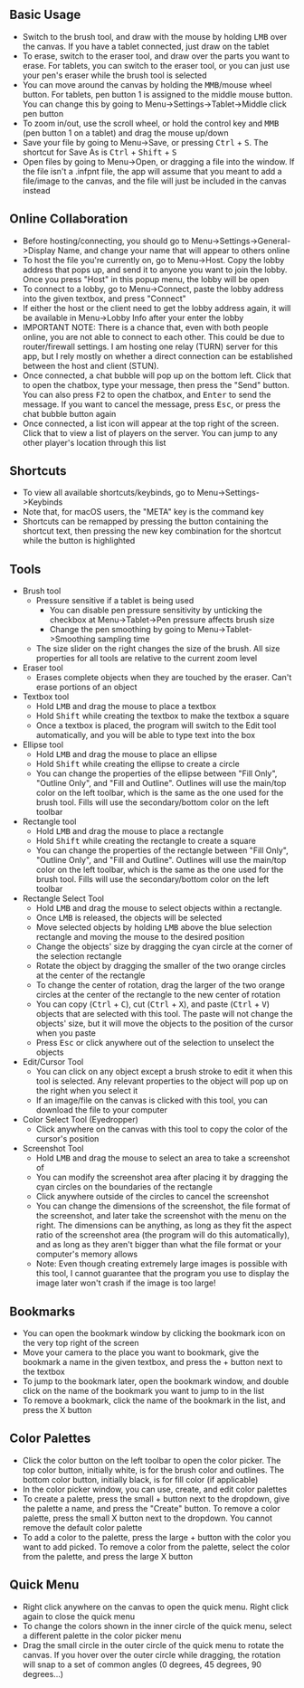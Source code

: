## Basic Usage
- Switch to the brush tool, and draw with the mouse by holding <kbd>LMB</kbd> over the canvas. If you have a tablet connected, just draw on the tablet
- To erase, switch to the eraser tool, and draw over the parts you want to erase. For tablets, you can switch to the eraser tool, or you can just use your pen's eraser while the brush tool is selected
- You can move around the canvas by holding the <kbd>MMB</kbd>/mouse wheel button. For tablets, pen button 1 is assigned to the middle mouse button. You can change this by going to Menu->Settings->Tablet->Middle click pen button
- To zoom in/out, use the scroll wheel, or hold the control key and <kbd>MMB</kbd> (pen button 1 on a tablet) and drag the mouse up/down
- Save your file by going to Menu->Save, or pressing <kbd>Ctrl</kbd> + <kbd>S</kbd>. The shortcut for Save As is <kbd>Ctrl</kbd> + <kbd>Shift</kbd> + <kbd>S</kbd>
- Open files by going to Menu->Open, or dragging a file into the window. If the file isn't a .infpnt file, the app will assume that you meant to add a file/image to the canvas, and the file will just be included in the canvas instead
## Online Collaboration
- Before hosting/connecting, you should go to Menu->Settings->General->Display Name, and change your name that will appear to others online
- To host the file you're currently on, go to Menu->Host. Copy the lobby address that pops up, and send it to anyone you want to join the lobby. Once you press "Host" in this popup menu, the lobby will be open
- To connect to a lobby, go to Menu->Connect, paste the lobby address into the given textbox, and press "Connect"
- If either the host or the client need to get the lobby address again, it will be available in Menu->Lobby Info after your enter the lobby
- IMPORTANT NOTE: There is a chance that, even with both people online, you are not able to connect to each other. This could be due to router/firewall settings. I am hosting one relay (TURN) server for this app, but I rely mostly on whether a direct connection can be established between the host and client (STUN).
- Once connected, a chat bubble will pop up on the bottom left. Click that to open the chatbox, type your message, then press the "Send" button. You can also press <kbd>F2</kbd> to open the chatbox, and <kbd>Enter</kbd> to send the message. If you want to cancel the message, press <kbd>Esc</kbd>, or press the chat bubble button again
- Once connected, a list icon will appear at the top right of the screen. Click that to view a list of players on the server. You can jump to any other player's location through this list
## Shortcuts
- To view all available shortcuts/keybinds, go to Menu->Settings->Keybinds
- Note that, for macOS users, the "META" key is the command key
- Shortcuts can be remapped by pressing the button containing the shortcut text, then pressing the new key combination for the shortcut while the button is highlighted
## Tools
- Brush tool
	- Pressure sensitive if a tablet is being used
		- You can disable pen pressure sensitivity by unticking the checkbox at Menu->Tablet->Pen pressure affects brush size
		-  Change the pen smoothing by going to Menu->Tablet->Smoothing sampling time
	- The size slider on the right changes the size of the brush. All size properties for all tools are relative to the current zoom level
- Eraser tool
	- Erases complete objects when they are touched by the eraser. Can't erase portions of an object
- Textbox tool
	- Hold <kbd>LMB</kbd> and drag the mouse to place a textbox
	- Hold <kbd>Shift</kbd> while creating the textbox to make the textbox a square
	- Once a textbox is placed, the program will switch to the Edit tool automatically, and you will be able to type text into the box
- Ellipse tool
	- Hold <kbd>LMB</kbd> and drag the mouse to place an ellipse
	- Hold <kbd>Shift</kbd> while creating the ellipse to create a circle
	- You can change the properties of the ellipse between "Fill Only", "Outline Only", and "Fill and Outline". Outlines will use the main/top color on the left toolbar, which is the same as the one used for the brush tool. Fills will use the secondary/bottom color on the left toolbar
- Rectangle tool
	- Hold <kbd>LMB</kbd> and drag the mouse to place a rectangle
	- Hold <kbd>Shift</kbd> while creating the rectangle to create a square
	- You can change the properties of the rectangle between "Fill Only", "Outline Only", and "Fill and Outline". Outlines will use the main/top color on the left toolbar, which is the same as the one used for the brush tool. Fills will use the secondary/bottom color on the left toolbar
- Rectangle Select Tool
	- Hold <kbd>LMB</kbd> and drag the mouse to select objects within a rectangle.
	- Once <kbd>LMB</kbd> is released, the objects will be selected
	- Move selected objects by holding <kbd>LMB</kbd> above the blue selection rectangle and moving the mouse to the desired position
	- Change the objects' size by dragging the cyan circle at the corner of the selection rectangle
	- Rotate the object by dragging the smaller of the two orange circles at the center of the rectangle
	- To change the center of rotation, drag the larger of the two orange circles at the center of the rectangle to the new center of rotation
	- You can copy (<kbd>Ctrl</kbd> + <kbd>C</kbd>), cut (<kbd>Ctrl</kbd> + <kbd>X</kbd>), and paste (<kbd>Ctrl</kbd> + <kbd>V</kbd>) objects that are selected with this tool. The paste will not change the objects' size, but it will move the objects to the position of the cursor when you paste
	- Press <kbd>Esc</kbd> or click anywhere out of the selection to unselect the objects
- Edit/Cursor Tool
	- You can click on any object except a brush stroke to edit it when this tool is selected. Any relevant properties to the object will pop up on the right when you select it
	- If an image/file on the canvas is clicked with this tool, you can download the file to your computer
- Color Select Tool (Eyedropper)
	- Click anywhere on the canvas with this tool to copy the color of the cursor's position
- Screenshot Tool
	- Hold <kbd>LMB</kbd> and drag the mouse to select an area to take a screenshot of
	- You can modify the screenshot area after placing it by dragging the cyan circles on the boundaries of the rectangle
	- Click anywhere outside of the circles to cancel the screenshot
	- You can change the dimensions of the screenshot, the file format of the screenshot, and later take the screenshot with the menu on the right. The dimensions can be anything, as long as they fit the aspect ratio of the screenshot area (the program will do this automatically), and as long as they aren't bigger than what the file format or your computer's memory allows
	- Note: Even though creating extremely large images is possible with this tool, I cannot guarantee that the program you use to display the image later won't crash if the image is too large!
## Bookmarks
- You can open the bookmark window by clicking the bookmark icon on the very top right of the screen
- Move your camera to the place you want to bookmark, give the bookmark a name in the given textbox, and press the + button next to the textbox
- To jump to the bookmark later, open the bookmark window, and double click on the name of the bookmark you want to jump to in the list
- To remove a bookmark, click the name of the bookmark in the list, and press the X button
## Color Palettes
- Click the color button on the left toolbar to open the color picker. The top color button, initially white, is for the brush color and outlines. The bottom color button, initially black, is for fill color (if applicable)
- In the color picker window, you can use, create, and edit color palettes
- To create a palette, press the small + button next to the dropdown, give the palette a name, and press the "Create" button. To remove a color palette, press the small X button next to the dropdown. You cannot remove the default color palette
- To add a color to the palette, press the large + button with the color you want to add picked. To remove a color from the palette, select the color from the palette, and press the large X button
## Quick Menu
- Right click anywhere on the canvas to open the quick menu. Right click again to close the quick menu
- To change the colors shown in the inner circle of the quick menu, select a different palette in the color picker menu
- Drag the small circle in the outer circle of the quick menu to rotate the canvas. If you hover over the outer circle while dragging, the rotation will snap to a set of common angles (0 degrees, 45 degrees, 90 degrees...)
